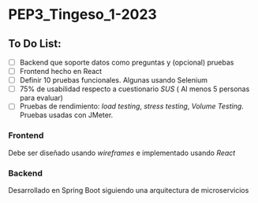 # PEP3_Tingeso_1-2023
## To Do List:
 - [ ] Backend que soporte datos como preguntas y (opcional) pruebas
 - [ ] Frontend hecho en React
 - [ ] Definir 10 pruebas funcionales. Algunas usando Selenium
 - [ ] 75% de usabilidad respecto a cuestionario _SUS_ ( Al menos 5 personas para evaluar)
 - [ ] Pruebas de rendimiento: _load testing_, _stress testing_, _Volume Testing_. Pruebas usadas con JMeter.

 ### Frontend
 Debe ser diseñado usando _wireframes_ e implementado usando _React_

 ### Backend
 Desarrollado en Spring Boot siguiendo una arquitectura de microservicios